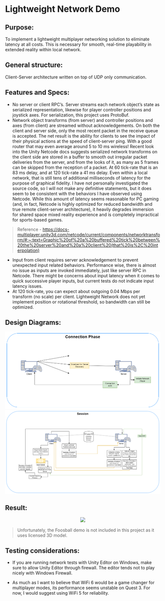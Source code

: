 # Lightweight Network Demo

## Purpose: 
To implement a lightweight multiplayer networking solution to eliminate latency at all costs. This is necessary for smooth, real-time playability in extended reality within local network.

## General structure: 
Client-Server architecture written on top of UDP only communication.

## Features and Specs:
* No server or client RPC’s. Server streams each network object’s state as serialized representation, likewise for player controller positions and joystick axes. For serialization, this project uses ProtoBuf.
* Network object transforms (from server) and controller positions and axes (from client) are streamed without acknowledgements. On both the client and server side, only the most recent packet in the receive queue is accepted. The net result is the ability for clients to see the impact of their physical actions at the speed of client-server ping. With a good router that may even average around 5 to 10 ms wireless! Recent look into the Unity Netcode docs suggests serialized network transforms on the client side are stored in a buffer to smooth out irregular packet deliveries from the server, and from the looks of it, as many as 5 frames can be skipped from the reception of a packet. At 60 tick-rate that is an 83 ms delay, and at 120 tick-rate a 41 ms delay. Even within a local network, that is still tens of additional milliseconds of latency for the purpose of graphical fidelity. I have not personally investigated the source code, so I will not make any definitive statements, but it does seem to be consistent with the behaviors I have observed using Netcode. While this amount of latency seems reasonable for PC gaming (and, in fact, Netcode is highly optimized for reduced bandwidth and true remote client-server architecture), it heavily degrades immersion for shared space mixed reality experience and is completely impractical for sports-based games.
>Reference - https://docs-multiplayer.unity3d.com/netcode/current/components/networktransform/#:~:text=Graphic%20of%20a%20buffered%20tick%20between%20the%20server%20and%20a%20client%20(that%20is%2C%20interpolation)

* Input from client requires server acknowledgement to prevent unexpected input related behaviors. Performance wise, there is almost no issue as inputs are invoked immediately, just like server RPC in Netcode. There might be concerns about input latency when it comes to quick successive player inputs, but current tests do not indicate input latency issues.
* At 120 tick-rate, you can expect about outgoing 0.04 Mbps per transform (no scale) per client. Lightweight Network does not yet implement position or rotational threshold, so bandwidth can still be optimized.

## Design Diagrams:
<p align="center">
  <img src="README_RESOURCES/ConnectionPhase.png"/>
  <br>
  <img src="README_RESOURCES/Session.png"/>
</p>

## Result:
<p align="center">
  <img src="README_RESOURCES/FoosballDemo.gif"/>
</p>

> Unfortunately, the Foosball demo is not included in this project as it uses licensed 3D model.

## Testing considerations:
* If you are running network tests with Unity Editor on Windows, make sure to allow Unity Editor through firewall. The editor tends not to play nicely with Windows Firewall.

* As much as I want to believe that WiFi 6 would be a game changer for multiplayer modes, its performance seems unstable on Quest 3. For now, I would suggest using WiFi 5 for reliability.

